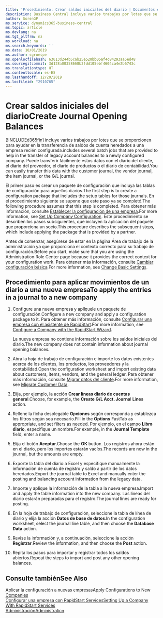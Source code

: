```yaml
---
title: 'Procedimiento: Crear saldos iniciales del diario | Documentos de Microsoft'
description: Business Central incluye varios trabajos por lotes que se proporcionen para ayudar en la transferencia de saldos de cuenta heredados a una empresa recién configurada. Puede transferir fácilmente estos datos con registros en los diarios.
author: SorenGP
ms.service: dynamics365-business-central
ms.topic: article
ms.devlang: na
ms.tgt_pltfrm: na
ms.workload: na
ms.search.keywords: ''
ms.date: 10/01/2019
ms.author: sgroespe
ms.openlocfilehash: 63013d244b5cab25e520bb05af4c84293aa5ed48
ms.sourcegitcommit: 3d128a00358668b3fdd105ebf4604ca4e2b6743c
ms.translationtype: HT
ms.contentlocale: es-ES
ms.lasthandoff: 12/20/2019
ms.locfileid: "2910765"
---
```

# <a name="create-journal-opening-balances"></a><span data-ttu-id="5b9ba-104">Crear saldos iniciales del diario</span><span class="sxs-lookup"><span data-stu-id="5b9ba-104">Create Journal Opening Balances</span></span>
[!INCLUDE[d365fin](includes/d365fin_md.md)] <span data-ttu-id="5b9ba-105">incluye varios trabajos por lotes que se proporcionen para ayudar en la transferencia de saldos de cuenta heredados a una empresa recién configurada.</span><span class="sxs-lookup"><span data-stu-id="5b9ba-105">includes several batch jobs that are provided to help in the transfer of legacy account balances to a newly configured company.</span></span> <span data-ttu-id="5b9ba-106">Puede transferir fácilmente estos datos con el diario del cliente, el diario del proveedor, el diario de productos o el diario de contabilidad.</span><span class="sxs-lookup"><span data-stu-id="5b9ba-106">You can easily transfer this data with the customer journal, the vendor journal, the item journal, or the G/L journal.</span></span>

<span data-ttu-id="5b9ba-107">El primer paso es crear un paquete de configuración que incluya las tablas de configuración para aquellos diarios.</span><span class="sxs-lookup"><span data-stu-id="5b9ba-107">The first step is to create a configuration package that includes the setup tables for those journals.</span></span> <span data-ttu-id="5b9ba-108">En el procedimiento siguiente se supone que este paso ya se completó.</span><span class="sxs-lookup"><span data-stu-id="5b9ba-108">The following procedure assumes that this step is completed.</span></span> <span data-ttu-id="5b9ba-109">Para obtener más información, consulte [Establecer la configuración de una empresa](admin-set-up-company-configuration.md).</span><span class="sxs-lookup"><span data-stu-id="5b9ba-109">For more information, see [Set Up Company Configuration](admin-set-up-company-configuration.md).</span></span> <span data-ttu-id="5b9ba-110">Este procedimiento se describen los pasos subsiguientes, que incluyen la aplicación del paquete que proporciona un socio.</span><span class="sxs-lookup"><span data-stu-id="5b9ba-110">This procedure describes the subsequent steps, which include applying the package that is provided by a partner.</span></span>  

<span data-ttu-id="5b9ba-111">Antes de comenzar, asegúrese de estar en la página Área de trabajo de la administración ya que proporciona el contexto correcto para su trabajo de configuración.</span><span class="sxs-lookup"><span data-stu-id="5b9ba-111">Before you start, make sure that you are using the Administration Role Center page because it provides the correct context for your configuration work.</span></span> <span data-ttu-id="5b9ba-112">Para obtener más información, consulte [Cambiar configuración básica](ui-change-basic-settings.md).</span><span class="sxs-lookup"><span data-stu-id="5b9ba-112">For more information, see [Change Basic Settings](ui-change-basic-settings.md).</span></span>

## <a name="to-apply-the-entries-in-a-journal-to-a-new-company"></a><span data-ttu-id="5b9ba-113">Procedimiento para aplicar movimientos de un diario a una nueva empresa</span><span class="sxs-lookup"><span data-stu-id="5b9ba-113">To apply the entries in a journal to a new company</span></span>  
1. <span data-ttu-id="5b9ba-114">Configure una nueva empresa y aplíquele un paquete de configuración.</span><span class="sxs-lookup"><span data-stu-id="5b9ba-114">Configure a new company and apply a configuration package to it.</span></span> <span data-ttu-id="5b9ba-115">Para obtener más información, consulte [Configurar una empresa con el asistente de RapidStart](admin-how-to-configure-a-company-with-the-rapidstart-wizard.md).</span><span class="sxs-lookup"><span data-stu-id="5b9ba-115">For more information, see [Configure a Company with the RapidStart Wizard](admin-how-to-configure-a-company-with-the-rapidstart-wizard.md).</span></span>  

    <span data-ttu-id="5b9ba-116">La nueva empresa no contiene información sobre los saldos iniciales del diario.</span><span class="sxs-lookup"><span data-stu-id="5b9ba-116">The new company does not contain information about journal opening balances.</span></span>  

2. <span data-ttu-id="5b9ba-117">Abra la hoja de trabajo de configuración e importe los datos existentes acerca de los clientes, los productos, los proveedores y la contabilidad.</span><span class="sxs-lookup"><span data-stu-id="5b9ba-117">Open the configuration worksheet and import existing data about customers, items, vendors, and the general ledger.</span></span> <span data-ttu-id="5b9ba-118">Para obtener más información, consulte [Migrar datos del cliente](admin-migrate-customer-data.md).</span><span class="sxs-lookup"><span data-stu-id="5b9ba-118">For more information, see [Migrate Customer Data](admin-migrate-customer-data.md).</span></span>  
3. <span data-ttu-id="5b9ba-119">Elija, por ejemplo, la acción **Crear líneas diario de cuentas general**.</span><span class="sxs-lookup"><span data-stu-id="5b9ba-119">Choose, for example, the **Create G/L Acct. Journal Lines** action.</span></span>  
4. <span data-ttu-id="5b9ba-120">Rellene la ficha desplegable **Opciones** según corresponda y establezca los filtros según sea necesario.</span><span class="sxs-lookup"><span data-stu-id="5b9ba-120">Fill in the **Options** FastTab as appropriate, and set filters as needed.</span></span> <span data-ttu-id="5b9ba-121">Por ejemplo, en el campo **Libro diario**, especifique un nombre.</span><span class="sxs-lookup"><span data-stu-id="5b9ba-121">For example, in the **Journal Template** field, enter a name.</span></span>  
5. <span data-ttu-id="5b9ba-122">Elija el botón **Aceptar**.</span><span class="sxs-lookup"><span data-stu-id="5b9ba-122">Choose the **OK** button.</span></span> <span data-ttu-id="5b9ba-123">Los registros ahora están en el diario, pero los importes estarán vacíos.</span><span class="sxs-lookup"><span data-stu-id="5b9ba-123">The records are now in the journal, but the amounts are empty.</span></span>  
6. <span data-ttu-id="5b9ba-124">Exporte la tabla del diario a Excel y especifique manualmente la información de cuenta de registro y saldo a partir de los datos heredados.</span><span class="sxs-lookup"><span data-stu-id="5b9ba-124">Export the journal table to Excel and manually enter the posting and balancing account information from the legacy data.</span></span>
7. <span data-ttu-id="5b9ba-125">Importe y aplique la información de la tabla a la nueva empresa.</span><span class="sxs-lookup"><span data-stu-id="5b9ba-125">Import and apply the table information into the new company.</span></span> <span data-ttu-id="5b9ba-126">Las líneas del diario estarán preparadas para el registro.</span><span class="sxs-lookup"><span data-stu-id="5b9ba-126">The journal lines are ready for posting.</span></span>  
8. <span data-ttu-id="5b9ba-127">En la hoja de trabajo de configuración, seleccione la tabla de línea de diario y elija la acción **Datos de base de datos**.</span><span class="sxs-lookup"><span data-stu-id="5b9ba-127">In the configuration worksheet, select the journal line table, and then choose the **Database Data** action.</span></span>  
9. <span data-ttu-id="5b9ba-128">Revise la información y, a continuación, seleccione la acción **Registrar**.</span><span class="sxs-lookup"><span data-stu-id="5b9ba-128">Review the information, and then choose the **Post** action.</span></span>  
10. <span data-ttu-id="5b9ba-129">Repita los pasos para importar y registrar todos los saldos abiertos.</span><span class="sxs-lookup"><span data-stu-id="5b9ba-129">Repeat the steps to import and post any other opening balances.</span></span>  

## <a name="see-also"></a><span data-ttu-id="5b9ba-130">Consulte también</span><span class="sxs-lookup"><span data-stu-id="5b9ba-130">See Also</span></span>  
[<span data-ttu-id="5b9ba-131">Aplicar la configuración a nuevas empresas</span><span class="sxs-lookup"><span data-stu-id="5b9ba-131">Apply Configurations to New Companies</span></span>](admin-apply-configuration-to-new-companies.md)  
[<span data-ttu-id="5b9ba-132">Configurar una empresa con RapidStart Services</span><span class="sxs-lookup"><span data-stu-id="5b9ba-132">Setting Up a Company With RapidStart Services</span></span>](admin-set-up-a-company-with-rapidstart.md)  
[<span data-ttu-id="5b9ba-133">Administración</span><span class="sxs-lookup"><span data-stu-id="5b9ba-133">Administration</span></span>](admin-setup-and-administration.md)

